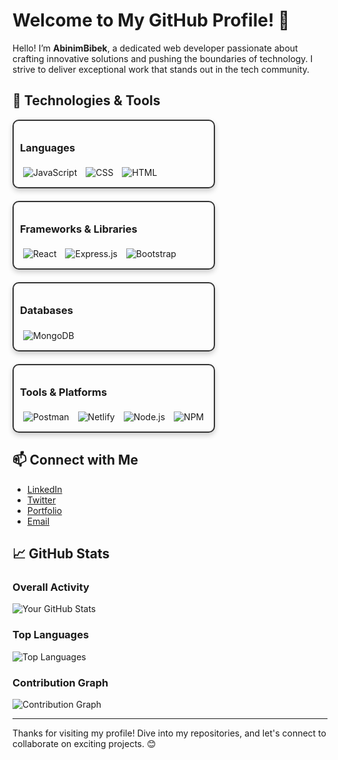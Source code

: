# Welcome to My GitHub Profile! 👋

Hello! I’m **AbinimBibek**, a dedicated web developer passionate about crafting innovative solutions and pushing the boundaries of technology. I strive to deliver exceptional work that stands out in the tech community.

## 🚀 Technologies & Tools

<div style="display: flex; flex-wrap: wrap; gap: 20px;">

  <!-- Languages Section -->
  <div style="flex: 1; min-width: 250px; max-width: 300px; padding: 10px; border: 2px solid #333; border-radius: 10px; box-shadow: 0 4px 8px rgba(0, 0, 0, 0.2);">
    <h3>Languages</h3>
    <img src="https://img.shields.io/badge/-JavaScript-F7DF1C?style=flat-square&logo=javascript&logoColor=black" alt="JavaScript" style="margin: 5px;" />
    <img src="https://img.shields.io/badge/-CSS-1572B6?style=flat-square&logo=css3&logoColor=white" alt="CSS" style="margin: 5px;" />
    <img src="https://img.shields.io/badge/-HTML-E34F26?style=flat-square&logo=html5&logoColor=white" alt="HTML" style="margin: 5px;" />
  </div>

  <!-- Frameworks & Libraries Section -->
  <div style="flex: 1; min-width: 250px; max-width: 300px; padding: 10px; border: 2px solid #333; border-radius: 10px; box-shadow: 0 4px 8px rgba(0, 0, 0, 0.2);">
    <h3>Frameworks & Libraries</h3>
    <img src="https://img.shields.io/badge/-React-61DAFB?style=flat-square&logo=react&logoColor=black" alt="React" style="margin: 5px;" />
    <img src="https://img.shields.io/badge/-Express.js-000000?style=flat-square&logo=express&logoColor=white" alt="Express.js" style="margin: 5px;" />
    <img src="https://img.shields.io/badge/-Bootstrap-7952B3?style=flat-square&logo=bootstrap&logoColor=white" alt="Bootstrap" style="margin: 5px;" />

  </div>

  <!-- Databases Section -->
  <div style="flex: 1; min-width: 250px; max-width: 300px; padding: 10px; border: 2px solid #333; border-radius: 10px; box-shadow: 0 4px 8px rgba(0, 0, 0, 0.2);">
    <h3>Databases</h3>
    <img src="https://img.shields.io/badge/-MongoDB-47A248?style=flat-square&logo=mongodb&logoColor=white" alt="MongoDB" style="margin: 5px;" />
  </div>

  <!-- Tools & Platforms Section -->
  <div style="flex: 1; min-width: 250px; max-width: 300px; padding: 10px; border: 2px solid #333; border-radius: 10px; box-shadow: 0 4px 8px rgba(0, 0, 0, 0.2);">
    <h3>Tools & Platforms</h3>
    <img src="https://img.shields.io/badge/-Postman-FF6C37?style=flat-square&logo=postman&logoColor=white" alt="Postman" style="margin: 5px;" />
    <img src="https://img.shields.io/badge/-Netlify-00C7B7?style=flat-square&logo=netlify&logoColor=white" alt="Netlify" style="margin: 5px;" />
    <img src="https://img.shields.io/badge/-Node.js-339933?style=flat-square&logo=node.js&logoColor=white" alt="Node.js" style="margin: 5px;" />
    <img src="https://img.shields.io/badge/-NPM-CB3837?style=flat-square&logo=npm&logoColor=white" alt="NPM" style="margin: 5px;" />
  </div>

</div>

## 📫 Connect with Me

- [LinkedIn](https://www.linkedin.com/in/abinimbibek/)
- [Twitter](https://x.com/Bibekkumarkark5)
- [Portfolio](https://github.com/Abinim)
- [Email](mailto:your-email@example.com)  <!-- Add your email for direct contact -->

## 📈 GitHub Stats

### **Overall Activity**
![Your GitHub Stats](https://github-readme-stats.vercel.app/api?username=Abinim&show_icons=true&hide_title=true&count_private=true&include_all_commits=true&hide=prs)
### **Top Languages**
![Top Languages](https://github-readme-stats.vercel.app/api/top-langs/?username=Abinim&layout=compact&theme=dark)

### **Contribution Graph**
![Contribution Graph](https://github-readme-streak-stats.herokuapp.com/?user=Abinim&theme=dark)

---

Thanks for visiting my profile! Dive into my repositories, and let's connect to collaborate on exciting projects. 😊
